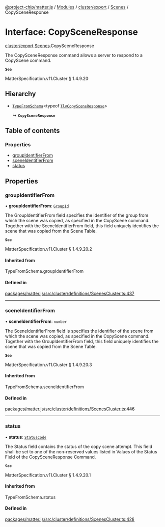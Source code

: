 [@project-chip/matter.js](../README.md) / [Modules](../modules.md) / [cluster/export](../modules/cluster_export.md) / [Scenes](../modules/cluster_export.Scenes.md) / CopySceneResponse

# Interface: CopySceneResponse

[cluster/export](../modules/cluster_export.md).[Scenes](../modules/cluster_export.Scenes.md).CopySceneResponse

The CopySceneResponse command allows a server to respond to a CopyScene command.

**`See`**

MatterSpecification.v11.Cluster § 1.4.9.20

## Hierarchy

- [`TypeFromSchema`](../modules/tlv_export.md#typefromschema)\<typeof [`TlvCopySceneResponse`](../modules/cluster_export.Scenes.md#tlvcopysceneresponse)\>

  ↳ **`CopySceneResponse`**

## Table of contents

### Properties

- [groupIdentifierFrom](cluster_export.Scenes.CopySceneResponse.md#groupidentifierfrom)
- [sceneIdentifierFrom](cluster_export.Scenes.CopySceneResponse.md#sceneidentifierfrom)
- [status](cluster_export.Scenes.CopySceneResponse.md#status)

## Properties

### groupIdentifierFrom

• **groupIdentifierFrom**: [`GroupId`](../modules/datatype_export.md#groupid)

The GroupIdentifierFrom field specifies the identifier of the group from which the scene was copied, as
specified in the CopyScene command. Together with the SceneIdentifierFrom field, this field uniquely
identifies the scene that was copied from the Scene Table.

**`See`**

MatterSpecification.v11.Cluster § 1.4.9.20.2

#### Inherited from

TypeFromSchema.groupIdentifierFrom

#### Defined in

[packages/matter.js/src/cluster/definitions/ScenesCluster.ts:437](https://github.com/project-chip/matter.js/blob/5f71eedebdb9fa54338bde320c311bb359b7455d/packages/matter.js/src/cluster/definitions/ScenesCluster.ts#L437)

___

### sceneIdentifierFrom

• **sceneIdentifierFrom**: `number`

The SceneIdentifierFrom field is specifies the identifier of the scene from which the scene was copied, as
specified in the CopyScene command. Together with the GroupIdentifierFrom field, this field uniquely
identifies the scene that was copied from the Scene Table.

**`See`**

MatterSpecification.v11.Cluster § 1.4.9.20.3

#### Inherited from

TypeFromSchema.sceneIdentifierFrom

#### Defined in

[packages/matter.js/src/cluster/definitions/ScenesCluster.ts:446](https://github.com/project-chip/matter.js/blob/5f71eedebdb9fa54338bde320c311bb359b7455d/packages/matter.js/src/cluster/definitions/ScenesCluster.ts#L446)

___

### status

• **status**: [`StatusCode`](../enums/protocol_interaction_export.StatusCode.md)

The Status field contains the status of the copy scene attempt. This field shall be set to one of the
non-reserved values listed in Values of the Status Field of the CopySceneResponse Command.

**`See`**

MatterSpecification.v11.Cluster § 1.4.9.20.1

#### Inherited from

TypeFromSchema.status

#### Defined in

[packages/matter.js/src/cluster/definitions/ScenesCluster.ts:428](https://github.com/project-chip/matter.js/blob/5f71eedebdb9fa54338bde320c311bb359b7455d/packages/matter.js/src/cluster/definitions/ScenesCluster.ts#L428)
